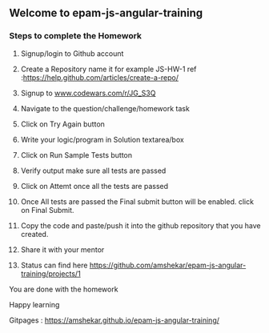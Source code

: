 ## Welcome to epam-js-angular-training


### Steps to complete the Homework

1. Signup/login to Github account

2. Create a Repository name it for example JS-HW-1
  ref :https://help.github.com/articles/create-a-repo/
  
3. Signup to www.codewars.com/r/JG_S3Q

4. Navigate to the question/challenge/homework task

5. Click on Try Again button

6. Write your logic/program in Solution textarea/box

7. Click on Run Sample Tests button

8. Verify output make sure all tests are passed

9. Click on Attemt once all the tests are passed

9. Once All tests are passed the Final submit button will be enabled. click on Final Submit.

10. Copy the code and paste/push it into the github repository that you have created.

11. Share it with your mentor

12. Status can find here https://github.com/amshekar/epam-js-angular-training/projects/1

You are done with the homework

Happy learning

Gitpages : https://amshekar.github.io/epam-js-angular-training/




